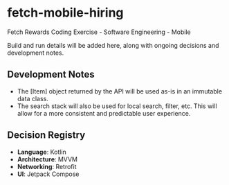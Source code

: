 # fetch-mobile-hiring
Fetch Rewards Coding Exercise - Software Engineering - Mobile

Build and run details will be added here, along with ongoing decisions and development notes.

## Development Notes
- The [Item] object returned by the API will be used as-is in an immutable data class.
- The search stack will also be used for local search, filter, etc. This will allow for a more consistent and predictable user experience.


## Decision Registry
- **Language**: Kotlin
- **Architecture**: MVVM
- **Networking**: Retrofit
- **UI**: Jetpack Compose
